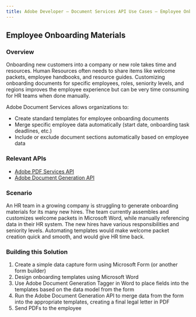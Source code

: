 ```yaml
---
title: Adobe Developer — Document Services API Use Cases — Employee Onboarding Materials
---
```


## Employee Onboarding Materials

### Overview

Onboarding new customers into a company or new role takes time and resources. Human Resources often needs to share items like welcome packets, employee handbooks, and resource guides. Customizing onboarding documents for specific employees, roles, seniority levels, and regions improves the employee experience but can be very time consuming for HR teams when done manually.

Adobe Document Services allows organizations to:

* Create standard templates for employee onboarding documents
* Merge specific employee data automatically (start date, onboarding task deadlines, etc.)
* Include or exclude document sections automatically based on employee data

### Relevant APIs

* [Adobe PDF Services API](/src/pages/apis/pdf-services.md)
* [Adobe Document Generation API](/src/pages/apis/doc-generation.md)

### Scenario

An HR team in a growing company is struggling to generate onboarding materials for its many new hires. The team currently assembles and customizes welcome packets in Microsoft Word, while manually referencing data in their HR system. The new hires have various responsibilities and seniority levels. Automating templates would make welcome packet creation quick and smooth, and would give HR time back.

### Building this Solution

1. Create a simple data capture form using Microsoft Form (or another form builder)
2. Design onboarding templates using Microsoft Word
3. Use Adobe Document Generation Tagger in Word to place fields into the templates based on the data model from the form
4. Run the Adobe Document Generation API to merge data from the form into the appropriate templates, creating a final legal letter in PDF
5. Send PDFs to the employee
